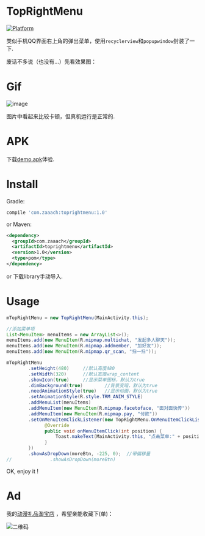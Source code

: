 # TopRightMenu

[![Platform](https://img.shields.io/badge/platform-android-green.svg)](http://developer.android.com/index.html)

类似手机QQ界面右上角的弹出菜单，使用`recyclerview`和`popupwindow`封装了一下.

废话不多说（也没有...）先看效果图： 

# Gif

![image](https://github.com/zaaach/TopRightMenu/raw/master/art/screen.gif)

图片中看起来比较卡顿，但真机运行是正常的.

# APK

下载[demo.apk](https://github.com/zaaach/TopRightMenu/raw/master/art/demo.apk)体验.

# Install

Gradle:

```groovy
compile 'com.zaaach:toprightmenu:1.0'
```

or Maven:

```xml
<dependency>
  <groupId>com.zaaach</groupId>
  <artifactId>toprightmenu</artifactId>
  <version>1.0</version>
  <type>pom</type>
</dependency>
```

or 下载library手动导入.

# Usage

```java
mTopRightMenu = new TopRightMenu(MainActivity.this);

//添加菜单项
List<MenuItem> menuItems = new ArrayList<>();
menuItems.add(new MenuItem(R.mipmap.multichat, "发起多人聊天"));
menuItems.add(new MenuItem(R.mipmap.addmember, "加好友"));
menuItems.add(new MenuItem(R.mipmap.qr_scan, "扫一扫"));

mTopRightMenu
        .setHeight(480)     //默认高度480
        .setWidth(320)      //默认宽度wrap_content
        .showIcon(true)     //显示菜单图标，默认为true
        .dimBackground(true)        //背景变暗，默认为true
        .needAnimationStyle(true)   //显示动画，默认为true
        .setAnimationStyle(R.style.TRM_ANIM_STYLE)
        .addMenuList(menuItems)
        .addMenuItem(new MenuItem(R.mipmap.facetoface, "面对面快传"))
        .addMenuItem(new MenuItem(R.mipmap.pay, "付款"))
        .setOnMenuItemClickListener(new TopRightMenu.OnMenuItemClickListener() {
              @Override
              public void onMenuItemClick(int position) {
                  Toast.makeText(MainActivity.this, "点击菜单:" + position, 			Toast.LENGTH_SHORT).show();
              }
        })
        .showAsDropDown(moreBtn, -225, 0);	//带偏移量
//      		.showAsDropDown(moreBtn)
```

OK, enjoy it !

# Ad
我的[动漫礼品淘宝店]( https://shop238932691.taobao.com/) ，希望亲能收藏下(单)：

![二维码](https://img.alicdn.com/imgextra/i1/769720206/TB2AnBVar0kpuFjy0FjXXcBbVXa_!!769720206.png)